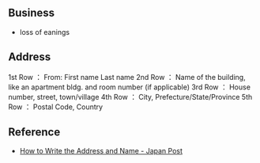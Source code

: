 ## Business
* loss of eanings


## Address
1st Row ： From: First name Last name
2nd Row ： Name of the building, like an apartment bldg. and room number (if applicable)
3rd Row ： House number, street, town/village
4th Row ： City, Prefecture/State/Province
5th Row ： Postal Code, Country

## Reference
* [How to Write the Address and Name - Japan Post](https://www.post.japanpost.jp/int/use/writing/normal_en.html)
